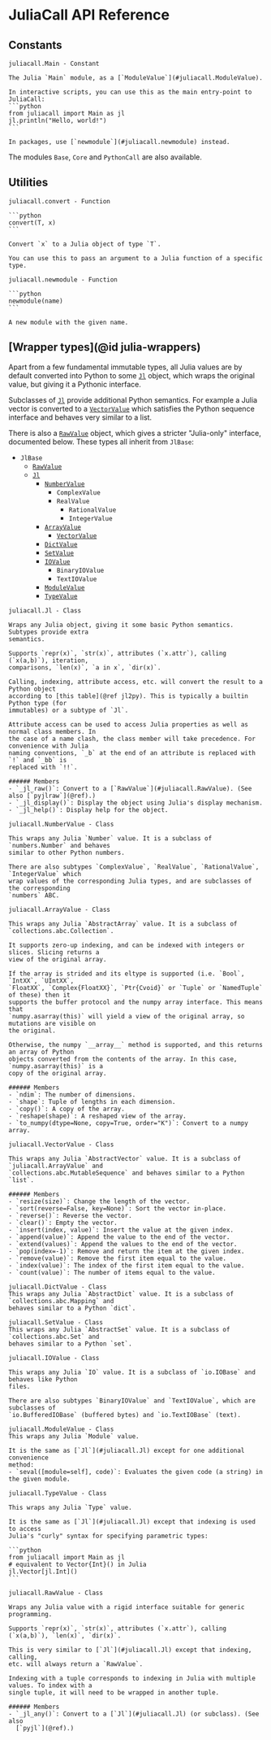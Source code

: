# JuliaCall API Reference

## Constants

`````@customdoc
juliacall.Main - Constant

The Julia `Main` module, as a [`ModuleValue`](#juliacall.ModuleValue).

In interactive scripts, you can use this as the main entry-point to JuliaCall:
```python
from juliacall import Main as jl
jl.println("Hello, world!")
```

In packages, use [`newmodule`](#juliacall.newmodule) instead.
`````

The modules `Base`, `Core` and `PythonCall` are also available.

## Utilities

`````@customdoc
juliacall.convert - Function

```python
convert(T, x)
```

Convert `x` to a Julia object of type `T`.

You can use this to pass an argument to a Julia function of a specific type.
`````

`````@customdoc
juliacall.newmodule - Function

```python
newmodule(name)
```

A new module with the given name.
`````

## [Wrapper types](@id julia-wrappers)

Apart from a few fundamental immutable types, all Julia values are by default converted into
Python to some [`Jl`](#juliacall.Jl) object, which wraps the original value, but
giving it a Pythonic interface.

Subclasses of [`Jl`](#juliacall.Jl) provide additional Python semantics. For
example a Julia vector is converted to a [`VectorValue`](#juliacall.VectorValue) which
satisfies the Python sequence interface and behaves very similar to a list.

There is also a [`RawValue`](#juliacall.RawValue) object, which gives a stricter
"Julia-only" interface, documented below. These types all inherit from `JlBase`:

- `JlBase`
  - [`RawValue`](#juliacall.RawValue)
  - [`Jl`](#juliacall.Jl)
    - [`NumberValue`](#juliacall.NumberValue)
      - `ComplexValue`
      - `RealValue`
        - `RationalValue`
        - `IntegerValue`
    - [`ArrayValue`](#juliacall.ArrayValue)
      - [`VectorValue`](#juliacall.VectorValue)
    - [`DictValue`](#juliacall.DictValue)
    - [`SetValue`](#juliacall.SetValue)
    - [`IOValue`](#juliacall.IOValue)
      - `BinaryIOValue`
      - `TextIOValue`
    - [`ModuleValue`](#juliacall.ModuleValue)
    - [`TypeValue`](#juliacall.TypeValue)

`````@customdoc
juliacall.Jl - Class

Wraps any Julia object, giving it some basic Python semantics. Subtypes provide extra
semantics.

Supports `repr(x)`, `str(x)`, attributes (`x.attr`), calling (`x(a,b)`), iteration,
comparisons, `len(x)`, `a in x`, `dir(x)`.

Calling, indexing, attribute access, etc. will convert the result to a Python object
according to [this table](@ref jl2py). This is typically a builtin Python type (for
immutables) or a subtype of `Jl`.

Attribute access can be used to access Julia properties as well as normal class members. In
the case of a name clash, the class member will take precedence. For convenience with Julia
naming conventions, `_b` at the end of an attribute is replaced with `!` and `_bb` is
replaced with `!!`.

###### Members
- `_jl_raw()`: Convert to a [`RawValue`](#juliacall.RawValue). (See also [`pyjlraw`](@ref).)
- `_jl_display()`: Display the object using Julia's display mechanism.
- `_jl_help()`: Display help for the object.
`````

`````@customdoc
juliacall.NumberValue - Class

This wraps any Julia `Number` value. It is a subclass of `numbers.Number` and behaves
similar to other Python numbers.

There are also subtypes `ComplexValue`, `RealValue`, `RationalValue`, `IntegerValue` which
wrap values of the corresponding Julia types, and are subclasses of the corresponding
`numbers` ABC.
`````

`````@customdoc
juliacall.ArrayValue - Class

This wraps any Julia `AbstractArray` value. It is a subclass of
`collections.abc.Collection`.

It supports zero-up indexing, and can be indexed with integers or slices. Slicing returns a
view of the original array.

If the array is strided and its eltype is supported (i.e. `Bool`, `IntXX`, `UIntXX`,
`FloatXX`, `Complex{FloatXX}`, `Ptr{Cvoid}` or `Tuple` or `NamedTuple` of these) then it
supports the buffer protocol and the numpy array interface. This means that
`numpy.asarray(this)` will yield a view of the original array, so mutations are visible on
the original.

Otherwise, the numpy `__array__` method is supported, and this returns an array of Python
objects converted from the contents of the array. In this case, `numpy.asarray(this)` is a
copy of the original array.

###### Members
- `ndim`: The number of dimensions.
- `shape`: Tuple of lengths in each dimension.
- `copy()`: A copy of the array.
- `reshape(shape)`: A reshaped view of the array.
- `to_numpy(dtype=None, copy=True, order="K")`: Convert to a numpy array.
`````

`````@customdoc
juliacall.VectorValue - Class

This wraps any Julia `AbstractVector` value. It is a subclass of `juliacall.ArrayValue` and
`collections.abc.MutableSequence` and behaves similar to a Python `list`.

###### Members
- `resize(size)`: Change the length of the vector.
- `sort(reverse=False, key=None)`: Sort the vector in-place.
- `reverse()`: Reverse the vector.
- `clear()`: Empty the vector.
- `insert(index, value)`: Insert the value at the given index.
- `append(value)`: Append the value to the end of the vector.
- `extend(values)`: Append the values to the end of the vector.
- `pop(index=-1)`: Remove and return the item at the given index.
- `remove(value)`: Remove the first item equal to the value.
- `index(value)`: The index of the first item equal to the value.
- `count(value)`: The number of items equal to the value.
`````

`````@customdoc
juliacall.DictValue - Class
This wraps any Julia `AbstractDict` value. It is a subclass of `collections.abc.Mapping` and
behaves similar to a Python `dict`.
`````

`````@customdoc
juliacall.SetValue - Class
This wraps any Julia `AbstractSet` value. It is a subclass of `collections.abc.Set` and
behaves similar to a Python `set`.
`````

`````@customdoc
juliacall.IOValue - Class

This wraps any Julia `IO` value. It is a subclass of `io.IOBase` and behaves like Python
files.

There are also subtypes `BinaryIOValue` and `TextIOValue`, which are subclasses of
`io.BufferedIOBase` (buffered bytes) and `io.TextIOBase` (text).
`````

`````@customdoc
juliacall.ModuleValue - Class
This wraps any Julia `Module` value.

It is the same as [`Jl`](#juliacall.Jl) except for one additional convenience
method:
- `seval([module=self], code)`: Evaluates the given code (a string) in the given module.
`````

`````@customdoc
juliacall.TypeValue - Class

This wraps any Julia `Type` value.

It is the same as [`Jl`](#juliacall.Jl) except that indexing is used to access
Julia's "curly" syntax for specifying parametric types:

```python
from juliacall import Main as jl
# equivalent to Vector{Int}() in Julia
jl.Vector[jl.Int]()
```
`````

`````@customdoc
juliacall.RawValue - Class

Wraps any Julia value with a rigid interface suitable for generic programming.

Supports `repr(x)`, `str(x)`, attributes (`x.attr`), calling (`x(a,b)`), `len(x)`, `dir(x)`.

This is very similar to [`Jl`](#juliacall.Jl) except that indexing, calling,
etc. will always return a `RawValue`.

Indexing with a tuple corresponds to indexing in Julia with multiple values. To index with a
single tuple, it will need to be wrapped in another tuple.

###### Members
- `_jl_any()`: Convert to a [`Jl`](#juliacall.Jl) (or subclass). (See also
  [`pyjl`](@ref).)
`````
